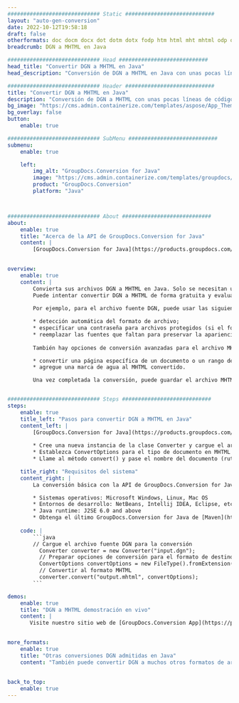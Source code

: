```yaml
---
############################# Static ############################
layout: "auto-gen-conversion"
date: 2022-10-12T19:58:18
draft: false
otherformats: doc docm docx dot dotm dotx fodp htm html mht mhtml odp odt otp pot potm potx pps ppsm ppsx ppt pptm pptx rtf
breadcrumb: DGN a MHTML en Java

############################# Head ############################
head_title: "Convertir DGN a MHTML en Java"
head_description: "Conversión de DGN a MHTML en Java con unas pocas líneas de código. Convierta más de 160 formatos de archivo con la API de conversión de documentos de GroupDocs para Java"

############################# Header ############################
title: "Convertir DGN a MHTML en Java"
description: "Conversión de DGN a MHTML con unas pocas líneas de código Java"
bg_image: "https://cms.admin.containerize.com/templates/aspose/App_Themes/V3/images/bg/header1.png"
bg_overlay: false
button:
    enable: true

############################# SubMenu ############################
submenu:
    enable: true

    left:
        img_alt: "GroupDocs.Conversion for Java"
        image: "https://cms.admin.containerize.com/templates/groupdocs/images/product-logos/90x90-noborder/groupdocs-conversion-java.png"
        product: "GroupDocs.Conversion"
        platform: "Java"



############################# About ############################
about:
    enable: true
    title: "Acerca de la API de GroupDocs.Conversion for Java"
    content: |
        [GroupDocs.Conversion for Java](https://products.groupdocs.com/conversion/java/) es una API de conversión de formato de archivo avanzada para convertir entre formatos populares de imagen y documento como Microsoft Office, OpenDocument, PDF, HTML, correo electrónico, CAD. y mucho más con solo unas pocas líneas de código. La API nativa detecta automáticamente los formatos de los documentos originales y ofrece muchas opciones para personalizar los documentos convertidos. Junto con la función de extraer información de un documento, también admite el almacenamiento en caché de los resultados de la conversión en el disco local de forma predeterminada. Sin embargo, se puede admitir cualquier tipo de almacenamiento en caché mediante la implementación de las interfaces adecuadas: Amazon S3, Dropbox, Google Drive, Windows Azure, Reddis o cualquier otra.
    

overview:
    enable: true
    content: |
        Convierta sus archivos DGN a MHTML en Java. Solo se necesitan un par de líneas de código Java en cualquier plataforma de su elección, como Windows, Linux, macOS.
        Puede intentar convertir DGN a MHTML de forma gratuita y evaluar la calidad de los resultados de la conversión. Junto con los sencillos scripts de conversión de archivos, puede probar opciones más sofisticadas para cargar el archivo de origen DGN y almacenar la salida MHTML. 
        
        Por ejemplo, para el archivo fuente DGN, puede usar las siguientes opciones de carga:

        * detección automática del formato de archivo;
        * especificar una contraseña para archivos protegidos (si el formato de archivo lo admite);
        * reemplazar las fuentes que faltan para preservar la apariencia del documento.
        
        También hay opciones de conversión avanzadas para el archivo MHTML:

        * convertir una página específica de un documento o un rango de páginas;
        * agregue una marca de agua al MHTML convertido.

        Una vez completada la conversión, puede guardar el archivo MHTML en su ruta de archivo local o en cualquier almacenamiento de terceros, como FTP, Amazon S3, Google Drive, Dropbox, etc. Tenga en cuenta que para convertir DGN a MHTML, no necesita instalar ningún software adicional, como MS Office, Open Office, Adobe Acrobat Reader, etc.


############################# Steps ############################
steps:
    enable: true
    title_left: "Pasos para convertir DGN a MHTML en Java"
    content_left: |
        [GroupDocs.Conversion for Java](https://products.groupdocs.com/conversion/java/) permite a los desarrolladores convertir fácilmente el archivo DGN a MHTML con unas pocas líneas de código.
        
        * Cree una nueva instancia de la clase Converter y cargue el archivo DGN con la ruta completa
        * Establezca ConvertOptions para el tipo de documento en MHTML
        * Llame al método convert() y pase el nombre del documento (ruta completa) y el formato (MHTML) como parámetro

    title_right: "Requisitos del sistema"
    content_right: |
        La conversión básica con la API de GroupDocs.Conversion for Java se puede realizar con solo unas pocas líneas de código. Nuestras API son compatibles con todas las principales plataformas y sistemas operativos. Antes de ejecutar el código a continuación, asegúrese de tener instalados los siguientes requisitos previos en su sistema.

        * Sistemas operativos: Microsoft Windows, Linux, Mac OS
        * Entornos de desarrollo: NetBeans, Intellij IDEA, Eclipse, etc.
        * Java runtime: J2SE 6.0 and above
        * Obtenga el último GroupDocs.Conversion for Java de [Maven](https://repository.groupdocs.com/webapp/#/artifacts/browse/tree/General/repo/com/groupdocs/groupdocs-conversion)
         
    code: |
        ```java    
        // Cargue el archivo fuente DGN para la conversión
          Converter converter = new Converter("input.dgn");
          // Preparar opciones de conversión para el formato de destino MHTML
          ConvertOptions convertOptions = new FileType().fromExtension("mhtml").getConvertOptions();
          // Convertir al formato MHTML
          converter.convert("output.mhtml", convertOptions);
        ```

demos:
    enable: true
    title: "DGN a MHTML demostración en vivo"
    content: |
       Visite nuestro sitio web de [GroupDocs.Conversion App](https://products.groupdocs.app/conversion/family) y pruebe la conversión de DGN a MHTML ahora. La demostración gratuita tiene los siguientes beneficios
          

more_formats:
    enable: true
    title: "Otras conversiones DGN admitidas en Java"
    content: "También puede convertir DGN a muchos otros formatos de archivo. Consulte la lista a continuación."
       
       
back_to_top:
    enable: true
---
```


